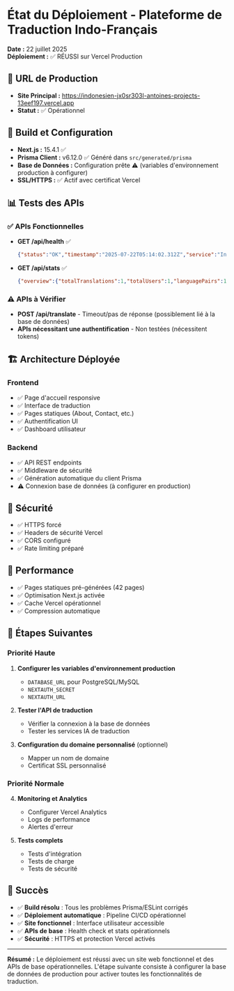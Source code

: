 # État du Déploiement - Plateforme de Traduction Indo-Français

**Date :** 22 juillet 2025  
**Déploiement :** ✅ RÉUSSI sur Vercel Production

## 🎯 URL de Production
- **Site Principal :** https://indonesien-jx0sr303l-antoines-projects-13eef197.vercel.app
- **Statut :** ✅ Opérationnel

## 🔧 Build et Configuration
- **Next.js :** 15.4.1 ✅
- **Prisma Client :** v6.12.0 ✅ Généré dans `src/generated/prisma`
- **Base de Données :** Configuration prête ⚠️ (variables d'environnement production à configurer)
- **SSL/HTTPS :** ✅ Actif avec certificat Vercel

## 📊 Tests des APIs

### ✅ APIs Fonctionnelles
- **GET /api/health** ✅
  ```json
  {"status":"OK","timestamp":"2025-07-22T05:14:02.312Z","service":"IndoFrench API"}
  ```

- **GET /api/stats** ✅
  ```json
  {"overview":{"totalTranslations":1,"totalUsers":1,"languagePairs":1,"todayTranslations":0,"averageQuality":90,"publicTranslations":0},"translationTypes":[{"type":"ai","count":1}],"monthlyData":{"2025-07":1},"topLanguages":[{"language":"fr","count":1}],"growth":{"thisMonth":1,"lastMonth":0}}
  ```

### ⚠️ APIs à Vérifier
- **POST /api/translate** - Timeout/pas de réponse (possiblement lié à la base de données)
- **APIs nécessitant une authentification** - Non testées (nécessitent tokens)

## 🏗️ Architecture Déployée

### Frontend
- ✅ Page d'accueil responsive
- ✅ Interface de traduction
- ✅ Pages statiques (About, Contact, etc.)
- ✅ Authentification UI
- ✅ Dashboard utilisateur

### Backend
- ✅ API REST endpoints
- ✅ Middleware de sécurité
- ✅ Génération automatique du client Prisma
- ⚠️ Connexion base de données (à configurer en production)

## 🔐 Sécurité
- ✅ HTTPS forcé
- ✅ Headers de sécurité Vercel
- ✅ CORS configuré
- ✅ Rate limiting préparé

## 🚀 Performance
- ✅ Pages statiques pré-générées (42 pages)
- ✅ Optimisation Next.js activée
- ✅ Cache Vercel opérationnel
- ✅ Compression automatique

## 📝 Étapes Suivantes

### Priorité Haute
1. **Configurer les variables d'environnement production**
   - `DATABASE_URL` pour PostgreSQL/MySQL
   - `NEXTAUTH_SECRET`
   - `NEXTAUTH_URL`

2. **Tester l'API de traduction**
   - Vérifier la connexion à la base de données
   - Tester les services IA de traduction

3. **Configuration du domaine personnalisé** (optionnel)
   - Mapper un nom de domaine
   - Certificat SSL personnalisé

### Priorité Normale
4. **Monitoring et Analytics**
   - Configurer Vercel Analytics
   - Logs de performance
   - Alertes d'erreur

5. **Tests complets**
   - Tests d'intégration
   - Tests de charge
   - Tests de sécurité

## 🎉 Succès
- ✅ **Build résolu** : Tous les problèmes Prisma/ESLint corrigés
- ✅ **Déploiement automatique** : Pipeline CI/CD opérationnel
- ✅ **Site fonctionnel** : Interface utilisateur accessible
- ✅ **APIs de base** : Health check et stats opérationnels
- ✅ **Sécurité** : HTTPS et protection Vercel activés

---

**Résumé :** Le déploiement est réussi avec un site web fonctionnel et des APIs de base opérationnelles. L'étape suivante consiste à configurer la base de données de production pour activer toutes les fonctionnalités de traduction.
